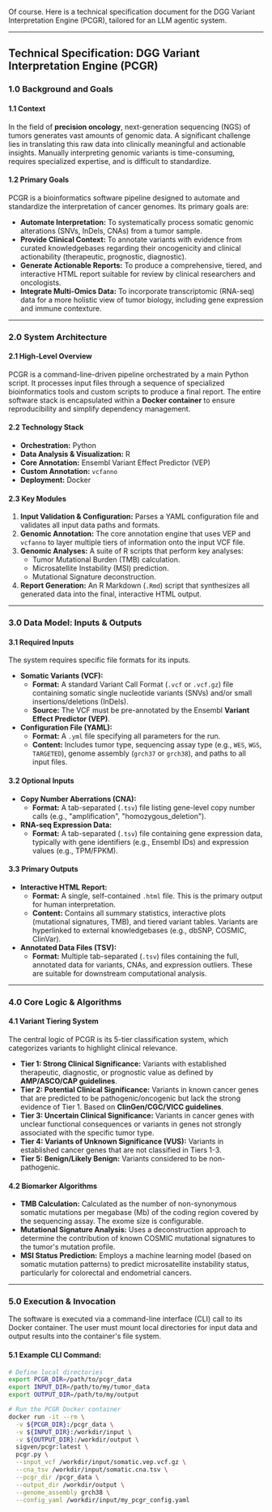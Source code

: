 Of course. Here is a technical specification document for the DGG Variant Interpretation Engine (PCGR), tailored for an LLM agentic system.

-----

## **Technical Specification: DGG Variant Interpretation Engine (PCGR)**

### **1.0 Background and Goals**

#### **1.1 Context**

In the field of **precision oncology**, next-generation sequencing (NGS) of tumors generates vast amounts of genomic data. A significant challenge lies in translating this raw data into clinically meaningful and actionable insights. Manually interpreting genomic variants is time-consuming, requires specialized expertise, and is difficult to standardize.

#### **1.2 Primary Goals**

PCGR is a bioinformatics software pipeline designed to automate and standardize the interpretation of cancer genomes. Its primary goals are:

  * **Automate Interpretation:** To systematically process somatic genomic alterations (SNVs, InDels, CNAs) from a tumor sample.
  * **Provide Clinical Context:** To annotate variants with evidence from curated knowledgebases regarding their oncogenicity and clinical actionability (therapeutic, prognostic, diagnostic).
  * **Generate Actionable Reports:** To produce a comprehensive, tiered, and interactive HTML report suitable for review by clinical researchers and oncologists.
  * **Integrate Multi-Omics Data:** To incorporate transcriptomic (RNA-seq) data for a more holistic view of tumor biology, including gene expression and immune contexture.

-----

### **2.0 System Architecture**

#### **2.1 High-Level Overview**

PCGR is a command-line-driven pipeline orchestrated by a main Python script. It processes input files through a sequence of specialized bioinformatics tools and custom scripts to produce a final report. The entire software stack is encapsulated within a **Docker container** to ensure reproducibility and simplify dependency management.

#### **2.2 Technology Stack**

  * **Orchestration:** Python
  * **Data Analysis & Visualization:** R
  * **Core Annotation:** Ensembl Variant Effect Predictor (VEP)
  * **Custom Annotation:** `vcfanno`
  * **Deployment:** Docker

#### **2.3 Key Modules**

1.  **Input Validation & Configuration:** Parses a YAML configuration file and validates all input data paths and formats.
2.  **Genomic Annotation:** The core annotation engine that uses VEP and `vcfanno` to layer multiple tiers of information onto the input VCF file.
3.  **Genomic Analyses:** A suite of R scripts that perform key analyses:
      * Tumor Mutational Burden (TMB) calculation.
      * Microsatellite Instability (MSI) prediction.
      * Mutational Signature deconstruction.
4.  **Report Generation:** An R Markdown (`.Rmd`) script that synthesizes all generated data into the final, interactive HTML output.

-----

### **3.0 Data Model: Inputs & Outputs**

#### **3.1 Required Inputs**

The system requires specific file formats for its inputs.

  * **Somatic Variants (VCF):**
      * **Format:** A standard Variant Call Format (`.vcf` or `.vcf.gz`) file containing somatic single nucleotide variants (SNVs) and/or small insertions/deletions (InDels).
      * **Source:** The VCF must be pre-annotated by the Ensembl **Variant Effect Predictor (VEP)**.
  * **Configuration File (YAML):**
      * **Format:** A `.yml` file specifying all parameters for the run.
      * **Content:** Includes tumor type, sequencing assay type (e.g., `WES`, `WGS`, `TARGETED`), genome assembly (`grch37` or `grch38`), and paths to all input files.

#### **3.2 Optional Inputs**

  * **Copy Number Aberrations (CNA):**
      * **Format:** A tab-separated (`.tsv`) file listing gene-level copy number calls (e.g., "amplification", "homozygous\_deletion").
  * **RNA-seq Expression Data:**
      * **Format:** A tab-separated (`.tsv`) file containing gene expression data, typically with gene identifiers (e.g., Ensembl IDs) and expression values (e.g., TPM/FPKM).

#### **3.3 Primary Outputs**

  * **Interactive HTML Report:**
      * **Format:** A single, self-contained `.html` file. This is the primary output for human interpretation.
      * **Content:** Contains all summary statistics, interactive plots (mutational signatures, TMB), and tiered variant tables. Variants are hyperlinked to external knowledgebases (e.g., dbSNP, COSMIC, ClinVar).
  * **Annotated Data Files (TSV):**
      * **Format:** Multiple tab-separated (`.tsv`) files containing the full, annotated data for variants, CNAs, and expression outliers. These are suitable for downstream computational analysis.

-----

### **4.0 Core Logic & Algorithms**

#### **4.1 Variant Tiering System**

The central logic of PCGR is its 5-tier classification system, which categorizes variants to highlight clinical relevance.

  * **Tier 1: Strong Clinical Significance:** Variants with established therapeutic, diagnostic, or prognostic value as defined by **AMP/ASCO/CAP guidelines**.
  * **Tier 2: Potential Clinical Significance:** Variants in known cancer genes that are predicted to be pathogenic/oncogenic but lack the strong evidence of Tier 1. Based on **ClinGen/CGC/VICC guidelines**.
  * **Tier 3: Uncertain Clinical Significance:** Variants in cancer genes with unclear functional consequences or variants in genes not strongly associated with the specific tumor type.
  * **Tier 4: Variants of Unknown Significance (VUS):** Variants in established cancer genes that are not classified in Tiers 1-3.
  * **Tier 5: Benign/Likely Benign:** Variants considered to be non-pathogenic.

#### **4.2 Biomarker Algorithms**

  * **TMB Calculation:** Calculated as the number of non-synonymous somatic mutations per megabase (Mb) of the coding region covered by the sequencing assay. The exome size is configurable.
  * **Mutational Signature Analysis:** Uses a deconstruction approach to determine the contribution of known COSMIC mutational signatures to the tumor's mutation profile.
  * **MSI Status Prediction:** Employs a machine learning model (based on somatic mutation patterns) to predict microsatellite instability status, particularly for colorectal and endometrial cancers.

-----

### **5.0 Execution & Invocation**

The software is executed via a command-line interface (CLI) call to its Docker container. The user must mount local directories for input data and output results into the container's file system.

#### **5.1 Example CLI Command:**

```bash
# Define local directories
export PCGR_DIR=/path/to/pcgr_data
export INPUT_DIR=/path/to/my/tumor_data
export OUTPUT_DIR=/path/to/my/output

# Run the PCGR Docker container
docker run -it --rm \
  -v ${PCGR_DIR}:/pcgr_data \
  -v ${INPUT_DIR}:/workdir/input \
  -v ${OUTPUT_DIR}:/workdir/output \
  sigven/pcgr:latest \
  pcgr.py \
  --input_vcf /workdir/input/somatic.vep.vcf.gz \
  --cna_tsv /workdir/input/somatic.cna.tsv \
  --pcgr_dir /pcgr_data \
  --output_dir /workdir/output \
  --genome_assembly grch38 \
  --config_yaml /workdir/input/my_pcgr_config.yaml
```
